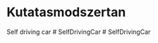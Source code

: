 # Kutatasmodszertan
Self driving car
#   S e l f D r i v i n g C a r  
 #   S e l f D r i v i n g C a r  
 